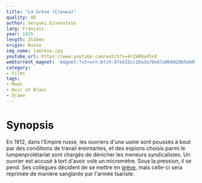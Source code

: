 ```yaml
---
title: "La Grève (Стачка)"
quality: HD
author: Sergueï Eisenstein
lang: Français
year: 1925
length: 1h16mn
origin: Russe
img_name: laGreve.jpg
youtube_url: https://www.youtube.com/watch?v=4rZaROa45x8
webtorrent_magnet: 'magnet:?xt=urn:btih:47ed32cc10a3a70e67a0b8928b5eb07306dfad8b&dn=RLtmo4YL0zIF.mp4&tr=udp://explodie.org:6969&tr=udp://tracker.coppersurfer.tk:6969&tr=udp://tracker.empire-js.us:1337&tr=udp://tracker.leechers-paradise.org:6969&tr=udp://tracker.opentrackr.org:1337&tr=wss://tracker.btorrent.xyz&tr=wss://tracker.fastcast.nz&tr=wss://tracker.openwebtorrent.com&as=https://seed01.bitchute.com/8929/RLtmo4YL0zIF.mp4&as=https://seed02.bitchute.com/8929/RLtmo4YL0zIF.mp4&as=https://seed03.bitchute.com/8929/RLtmo4YL0zIF.mp4&xs=https://www.bitchute.com/torrent/8929/RLtmo4YL0zIF.webtorrent'
category:
- Films
tags:
- Muet
- Noir et Blanc
- Drame
---
```



# Synopsis

En 1912, dans l'Empire russe, les ouvriers d'une usine sont poussés à bout par des conditions de travail éreintantes, et des espions choisis parmi le lumpenprolétariat sont chargés de dénicher les meneurs syndicalistes. Un ouvrier est accusé à tort d'avoir volé un micromètre. Sous la pression, il se pend. Ses collègues décident de se mettre en [grève](https://www.amazon.fr/gp/product/B001FBUPS0/ref=as_li_tl?ie=UTF8&tag=ctimes-21&camp=1642&creative=6746&linkCode=as2&creativeASIN=B001FBUPS0&linkId=17772539f239c95ab4a1104b5cb100f1), mais celle-ci sera réprimée de manière sanglante par l'armée tsariste.
